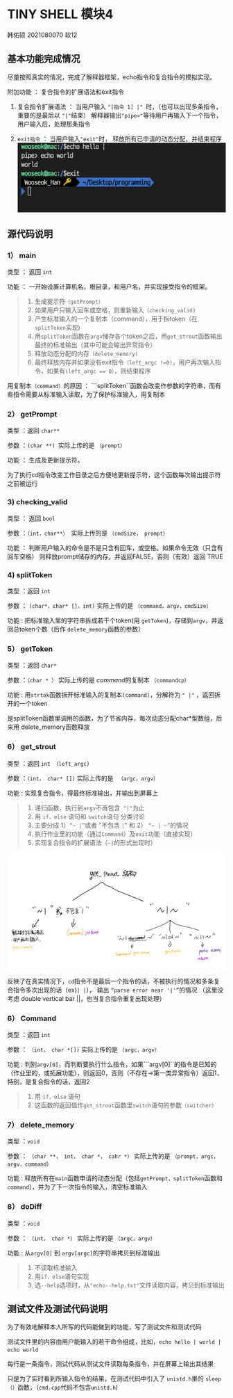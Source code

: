 # TINY SHELL 模块4
韩佑硕 2021080070 软12
## **基本功能完成情况**
尽量按照真实的情况，完成了解释器框架，echo指令和复合指令的模拟实现。 

附加功能 ： 复合指令的扩展语法和exit指令
1. 复合指令扩展语法 ： 当用户输入 ```"[指令 1] |" ```时，（也可以出现多条指令，重要的是最后以 ```"|"```结束）
   解释器输出```"pipe>"```等待用户再输入下一个指令，用户输入后，处理那条指令

2. ```exit指令``` ： 当用户输入```"exit"```时， 释放所有已申请的动态分配，并结束程序
   ![pipe&exit_additional](https://github.com/hws2002/2021_-TINY_SHELL/blob/main/pipe_2&exit.png?raw=true)

## 源代码说明

### **1） main**
类型 ： 返回 ```int```

功能 ： 一开始设置计算机名，根目录，和用户名，并实现接受指令的框架。

>1. 生成提示符```（getPrompt）```
>2. 如果用户只输入回车或空格，则重新输入```（checking_valid)```
>3. 产生标准输入的一个复制本（command），用于拆token（在```splitToken```实现)
>4. 用```splitToken```函数在```argv```储存各个token之后，用```get_strout```函数输出最终的标准输出（其中可能会输出异常指令）
>5. 释放动态分配的内存```（delete_memory)```
>6. 最终释放内存并如果没有exit指令```（left_argc !=0)```，用户再次输入指令，如果有```(left_argc == 0）```，则结束程序

用复制本```（command）```的原因 ： ```splitToken``函数会改变作参数的字符串，而有些指令需要从标准输入读取，为了保护标准输入，用复制本

### **2） getPrompt**
类型 ：返回 ```char**```

参数 ：```(char **) ```实际上传的是 ```（prompt）```

功能 ： 生成及更新提示符。 

为了执行cd指令改变工作目录之后方便地更新提示符，这个函数每次输出提示符之前被运行

### **3) checking_valid**
类型 ： 返回 ```bool```

参数 ：```（int，char**） ```实际上传的是 ```（cmdSize， prompt）```

功能 ： 判断用户输入的命令是不是只含有回车，或空格。如果命令无效（只含有回车空格） 则释放prompt储存的内存，并返回FALSE，否则（有效）返回 TRUE

### **4) splitToken**
类型 ：返回 ```int```

参数 ： ```(char*，char* []，int)``` 实际上传的是 ```（command，argv，cmdSize）```

功能 : 把标准输入里的字符串拆成若干个token(用 ```getToken```)，存储到```argv```，并返回总token个数（后作 ```delete_memory```函数的参数）

### **5） getToken**
类型 ：返回 ```char*```

参数 ：```（char * ）```  实际上传的是 *command*的复制本 ```（commandcp）```

功能 : 用```strtok```函数拆开标准输入的复制本```(command)```，分解符为 ```" |"``` ，返回拆开的一个token

是splitToken函数里调用的函数，为了节省内存，每次动态分配char*型数组，后来用 delete_memory函数释放
### **6） get_strout**
类型 ：返回 ```int （left_argc)```

参数 ：```（int， char* [])``` 实际上传的是 ``` （argc，argv）```

功能 : 实现复合指令，得最终标准输出，并输出到屏幕上

>1. 递归函数，执行到```argv```不再包含``` "|"```为止
>1. 用 ```if，else``` 语句和 ```switch```语句 分类讨论
>2. 主要分成 1）```“~ |”```或者 "不包含 ```|```" 和 2） ```“~ | ~”```的情况
>3. 执行作业里的功能（通过```Command```）及```exit```功能（直接实现）
>4. 实现复合指令的扩展语法（```~|```的形式出现时）

![get_strout函数结构](https://github.com/hws2002/2021_-TINY_SHELL/blob/main/get_strout.jpeg?raw=true)

反映了在真实情况下，```cd```指令不是最后一个指令的话，不被执行的情况和多条复合指令多次出现的话（ex)```| |```）， 输出 ```“parse error near '|'”```的情况 （这里没考虑 double vertical bar ||，也当复合指令重复出现处理）

### **6） Command**
类型 ：返回 ```int```

参数 ： ```（int， char *[])``` 实际上传的是 ```（argc，argv）```

功能 : 判别```argv[0]```，而判断要执行什么指令，如果```argv[0]``的指令是已知的（作业里的，或拓展功能），则返回0，否则（不存在->第一类异常指令）返回1， 特别，是复合指令的话，返回2

>1. 用 ```if，else``` 语句
>2. 这函数的返回值作```get_strout```函数里```switch```语句的参数```（switcher）```
### **7） delete_memory**
类型 ：```void```

参数 ： ```（char **， int， char *， cahr *）``` 实际上传的是 ```（prompt，argc，argv，command）```

功能 : 释放所有在```main```函数申请的动态分配（包括```getPrompt，splitToken```函数和```command```），并为了下一次指令的输入，清空标准输入

### **8） doDiff**

类型 ：```void```

参数 ： ```（int， char *）``` 实际上传的是 ```（argc，argv）```

功能 : 从```argv[0]``` 到 ```argv[argc]```的字符串拷贝到标准输出

>1. 不读取标准输入
>2. 用```if，else```语句实现
>3. 选```--help```选项时，从```"echo--help.txt"```文件读取内容，拷贝到标准输出

## **测试文件及测试代码说明**
为了有效地解释本人所写的代码能做到的功能，写了测试文件和测试代码

测试文件里的内容由用户能输入的若干命令组成，比如，```echo hello | world | echo world```

每行是一条指令，测试代码从测试文件读取每条指令，并在屏幕上输出其结果

只是为了实时看到所输入指令的结果，在测试代码中引入了 ```unistd.h```里的 ```sleep（）```函数，（```cmd.cpp```代码不包含```unistd.h```)


